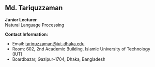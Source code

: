## Md. Tariquzzaman  
**Junior Lecturer**  
Natural Language Processing  

**Contact Information:**  
- Email: [tariquzzaman@iut-dhaka.edu](mailto:tariquzzaman@iut-dhaka.edu)  
- Room: 602, 2nd Academic Building, Islamic University of Technology (IUT)  
- Boardbazar, Gazipur-1704, Dhaka, Bangladesh
